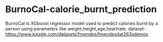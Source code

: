# BurnoCal-calorie_burnt_prediction
BurnoCal is XGboost regressor model used to predict calories burnt by a person
using parameters like weight,height,age,heartrate.
dataset-https://www.kaggle.com/datasets/fmendes/fmendesdat263xdemos


